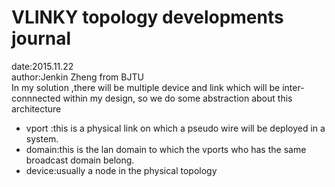 # VLINKY topology developments journal
date:2015.11.22  
author:Jenkin Zheng from BJTU  
In my solution ,there will be multiple device and link which will be inter-connnected within my design, so we do some abstraction about this architecture 
- vport :this is a physical link on which a pseudo wire will be deployed in a system. 
- domain:this is the lan domain  to which the vports who has the same broadcast domain belong. 
- device:usually a node in the physical topology


